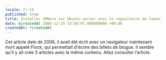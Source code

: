 ```yaml
---
locale: fr-CA
published: true
title: Installer VMWare sur Ubuntu server avec le repositoire de Canonical 5/5
date: &createdAt 2006-12-25 13:58:07.000000000 +00:00
createdAt: *createdAt
---
```


<nuxt-link to="/blog/2006/12/installer-vmware-sur-ubuntu-server-avec-le-repositoire-de-canonical">Cet
article date de 2006, il avait été écrit avec un navigateur maintenant mort
appelé Flock, qui permettait d'écrire des billets de blogue. Il semble qu'il y
ait crée 5 articles avec le même contenu. Allez consulter l’article.</nuxt-link>
